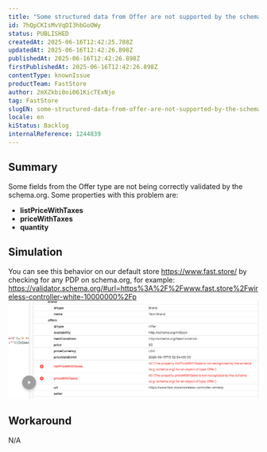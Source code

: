 ```yaml
---
title: "Some structured data from Offer are not supported by the schema"
id: 7hQpCKIsMvVqDI3hbGoOWy
status: PUBLISHED
createdAt: 2025-06-16T12:42:25.788Z
updatedAt: 2025-06-16T12:42:26.898Z
publishedAt: 2025-06-16T12:42:26.898Z
firstPublishedAt: 2025-06-16T12:42:26.898Z
contentType: knownIssue
productTeam: FastStore
author: 2mXZkbi0oi061KicTExNjo
tag: FastStore
slugEN: some-structured-data-from-offer-are-not-supported-by-the-schema
locale: en
kiStatus: Backlog
internalReference: 1244839
---
```


## Summary


Some fields from the Offer type are not being correctly validated by the schema.org. Some properties with this problem are:

- **listPriceWithTaxes**
- **priceWithTaxes**
- **quantity**


##

## Simulation


You can see this behavior on our default store https://www.fast.store/ by checking for any PDP on schema.org, for example:
https://validator.schema.org/#url=https%3A%2F%2Fwww.fast.store%2Fwireless-controller-white-10000000%2Fp
 ![](https://raw.githubusercontent.com/vtexdocs/help-center-content/refs/heads/main/docs/en/known-issues/FastStore/some-structured-data-from-offer-are-not-supported-by-the-schema_1.png)


##

## Workaround


N/A





